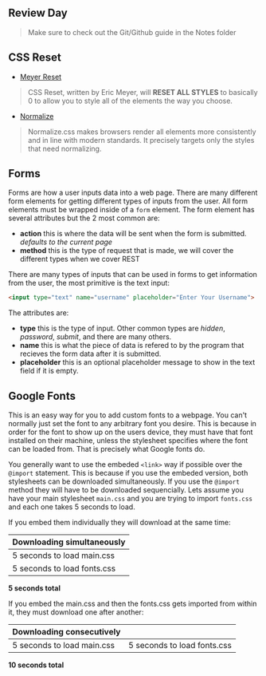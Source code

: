 ## Review Day

> Make sure to check out the Git/Github guide in the Notes folder

## CSS Reset

- [Meyer Reset](http://meyerweb.com/eric/tools/css/reset/)

> CSS Reset, written by Eric Meyer, will **RESET ALL STYLES** to basically 0 to allow you to style all of the elements the way you choose.

- [Normalize](http://necolas.github.io/normalize.css/)

> Normalize.css makes browsers render all elements more consistently and in line with modern standards. It precisely targets only the styles that need normalizing.

## Forms

Forms are how a user inputs data into a web page. There are many different form elements for getting different types of inputs from the user. All form elements must be wrapped inside of a `form` element. The form element has several attributes but the 2 most common are:

* __action__ this is where the data will be sent when the form is submitted. _defaults to the current page_
* __method__ this is the type of request that is made, we will cover the different types when we cover REST

There are many types of inputs that can be used in forms to get information from the user, the most primitive is the text input:

```html
<input type="text" name="username" placeholder="Enter Your Username">
```
The attributes are:

* __type__ this is the type of input. Other common types are _hidden_, _password_, _submit_, and there are many others.
* __name__ this is what the piece of data is refered to by the program that recieves the form data after it is submitted.
* __placeholder__ this is an optional placeholder message to show in the text field if it is empty.


## Google Fonts

This is an easy way for you to add custom fonts to a webpage. You can't normally just set the font to any arbitrary font you desire. This is because in order for the font to show up on the users device, they must have that font installed on their machine, unless the stylesheet specifies where the font can be loaded from. That is precisely what Google fonts do.

You generally want to use the embeded `<link>` way if possible over the `@import` statement. This is because if you use the embeded version, both stylesheets can be downloaded simultaneously. If you use the `@import` method they will have to be downloaded sequencially. Lets assume you have your main stylesheet `main.css` and you are trying to import `fonts.css` and each one takes 5 seconds to load.

If you embed them individually they will download at the same time:

| Downloading simultaneously |
|----------------------------|
| 5 seconds to load main.css |
| 5 seconds to load fonts.css |

__5 seconds total__


If you embed the main.css and then the fonts.css gets imported from within it, they must download one after another:

| Downloading consecutively ||
|----------------------------|-----------------------------|
| 5 seconds to load main.css | 5 seconds to load fonts.css |

__10 seconds total__